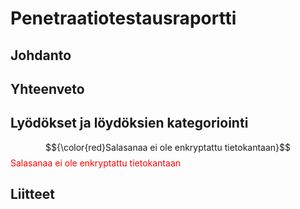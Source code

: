 # Penetraatiotestausraportti

## Johdanto

## Yhteenveto

## Lyödökset ja löydöksien kategoriointi

$${\color{red}Salasanaa ei ole enkryptattu tietokantaan}$$
<font color="red">Salasanaa ei ole enkryptattu tietokantaan</font>

## Liitteet
